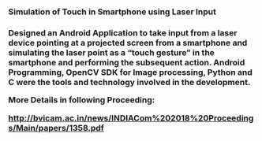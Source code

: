 <h3> Simulation of Touch in Smartphone using Laser Input <h3>
Designed an Android Application to take input from a laser device pointing at a projected screen from a smartphone and simulating the laser point as a “touch gesture” in the smartphone and performing the subsequent action. 
Android Programming, OpenCV SDK for Image processing, Python and C were the tools and technology involved in the development.

More Details in following Proceeding:

http://bvicam.ac.in/news/INDIACom%202018%20Proceedings/Main/papers/1358.pdf
